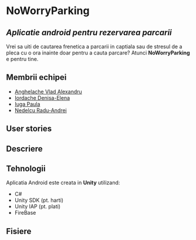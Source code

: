 # NoWorryParking 
## _Aplicatie android pentru rezervarea parcarii_

Vrei sa uiti de cautarea frenetica a parcarii in captiala sau de stresul de a pleca cu o ora inainte doar pentru a cauta parcare? Atunci **NoWorryParking** e pentru tine.

## Membrii echipei
* [Anghelache Vlad Alexandru](https://github.com/vladanghelache)
* [Iordache Denisa-Elena](https://github.com/denisaiordache)
* [Iuga Paula](https://github.com/iuga-paula)
* [Nedelcu Radu-Andrei](https://github.com/NedelcuRadu)

## User stories

## Descriere


## Tehnologii
Aplicatia Android este creata in **Unity** utilizand:
* C#
* Unity SDK (pt. harti)
* Unity IAP (pt. plati)
* FireBase


## Fisiere
